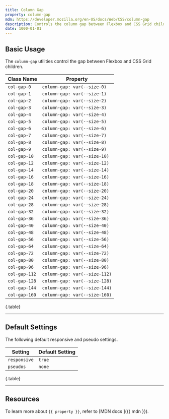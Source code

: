 ```yaml
---
title: Column Gap
property: column-gap
mdn: https://developer.mozilla.org/en-US/docs/Web/CSS/column-gap
description: Controls the column gap between Flexbox and CSS Grid children
date: 1000-01-01
---
```


## Basic Usage

The `column-gap` utilities control the gap between Flexbox and CSS Grid children.

| Class Name    | Property                      |
| ------------- | ----------------------------- |
| `col-gap-0`   | `column-gap: var(--size-0)`   |
| `col-gap-1`   | `column-gap: var(--size-1)`   |
| `col-gap-2`   | `column-gap: var(--size-2)`   |
| `col-gap-3`   | `column-gap: var(--size-3)`   |
| `col-gap-4`   | `column-gap: var(--size-4)`   |
| `col-gap-5`   | `column-gap: var(--size-5)`   |
| `col-gap-6`   | `column-gap: var(--size-6)`   |
| `col-gap-7`   | `column-gap: var(--size-7)`   |
| `col-gap-8`   | `column-gap: var(--size-8)`   |
| `col-gap-9`   | `column-gap: var(--size-9)`   |
| `col-gap-10`  | `column-gap: var(--size-10)`  |
| `col-gap-12`  | `column-gap: var(--size-12)`  |
| `col-gap-14`  | `column-gap: var(--size-14)`  |
| `col-gap-16`  | `column-gap: var(--size-16)`  |
| `col-gap-18`  | `column-gap: var(--size-18)`  |
| `col-gap-20`  | `column-gap: var(--size-20)`  |
| `col-gap-24`  | `column-gap: var(--size-24)`  |
| `col-gap-28`  | `column-gap: var(--size-28)`  |
| `col-gap-32`  | `column-gap: var(--size-32)`  |
| `col-gap-36`  | `column-gap: var(--size-36)`  |
| `col-gap-40`  | `column-gap: var(--size-40)`  |
| `col-gap-48`  | `column-gap: var(--size-48)`  |
| `col-gap-56`  | `column-gap: var(--size-56)`  |
| `col-gap-64`  | `column-gap: var(--size-64)`  |
| `col-gap-72`  | `column-gap: var(--size-72)`  |
| `col-gap-80`  | `column-gap: var(--size-80)`  |
| `col-gap-96`  | `column-gap: var(--size-96)`  |
| `col-gap-112` | `column-gap: var(--size-112)` |
| `col-gap-128` | `column-gap: var(--size-128)` |
| `col-gap-144` | `column-gap: var(--size-144)` |
| `col-gap-160` | `column-gap: var(--size-160)` |

{.table}

---

## Default Settings

The following default responsive and pseudo settings.

| Setting      | Default Setting |
| ------------ | --------------- |
| `responsive` | `true`          |
| `pseudos`    | `none`          |

{.table}

---

## Resources

To learn more about `{{ property }}`, refer to [MDN docs <i class="far fa-external-link ml-6"></i>]({{ mdn }}).

